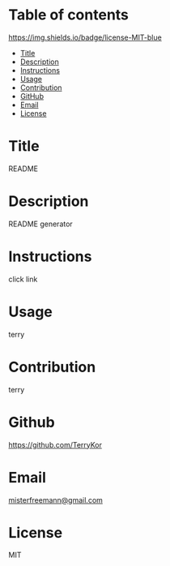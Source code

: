  
   # Table of contents

  https://img.shields.io/badge/license-MIT-blue  
   * [Title](#title)
   * [Description](#description)
   * [Instructions](#instructions)
   * [Usage](#usage)
   * [Contribution](#contribution)
   * [GitHub](#github)
   * [Email](#email)
   * [License](#license)


   # Title
   README
   
   # Description
   README generator

   # Instructions 
   click link

   # Usage
   terry

   # Contribution
   terry

   # Github
   https://github.com/TerryKor

   # Email
   misterfreemann@gmail.com

   # License
   MIT

   
